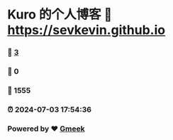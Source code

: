 # Kuro 的个人博客 :link: https://sevkevin.github.io 
### :page_facing_up: [3](https://sevkevin.github.io/tag.html) 
### :speech_balloon: 0 
### :hibiscus: 1555 
### :alarm_clock: 2024-07-03 17:54:36 
### Powered by :heart: [Gmeek](https://github.com/Meekdai/Gmeek)
